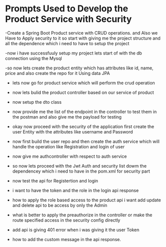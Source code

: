 # Prompts Used to Develop the Product Service with Security

-Create a Spring Boot Product service  with  CRUD operations. and Also we Have to Apply security  to it so start with giving me the project structure and all the dependence which i need to have to setup the project

-now i have successfuuly setup my project  lets start of with the db connection using the Mysql 

-so now lets create the product entity which has attributes like id, name, price  and also create the repo for it Using data JPA

- lets now go for  product service which will perform the crud  operation

- now lets bulid  the product controller based on our service of product

- now setup the dto class

- now provide me the list of the endpoint in the controller to test them in the postman and also give me the payload for testing 

-  okay now proceed with the security of the application first create the user Entity  with the attributes like username and Password

-  now first build  the user repo and then create the auth service which will  handle the operation like Registration and login of user

-  now give me  authcontroller  with respect to auth service

-  so now lets proceed with the Jwt Auth and security  list dowm  the dependencey which i need to have in the pom.xml for security part

-  now  test the api for Registertion and login

-  i want to have the token and the role in the login api response

-  how to apply the role based access to the  product api  i want add update and delete api to be access by only the Admin

-  what is better to  apply the preauthorize in the controller or  make the route specified access in the security config directly 

-  add api is giving  401 error when i was giving it the user Token

-  how to add the custom message in the api response.
 
